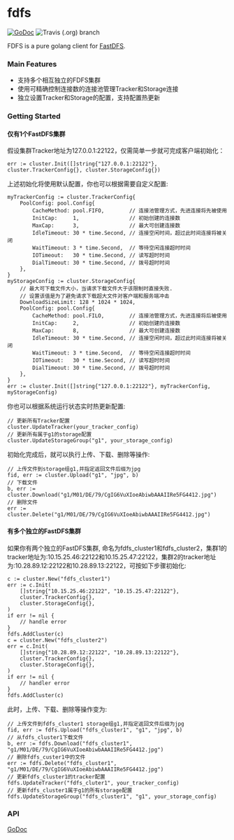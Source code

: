 # fdfs

[![GoDoc](https://godoc.org/github.com/hangb2/fdfs?status.png)](https://godoc.org/github.com/hangb2/fdfs)
![Travis (.org) branch](https://img.shields.io/travis/hangb2/fdfs/master.svg)

FDFS is a pure golang client for [FastDFS](https://github.com/happyfish100/fastdfs).

### Main Features

- 支持多个相互独立的FDFS集群
- 使用可精确控制连接数的连接池管理Tracker和Storage连接
- 独立设置Tracker和Storage的配置，支持配置热更新

### Getting Started

#### 仅有1个FastDFS集群

假设集群Tracker地址为127.0.0.1:22122，仅需简单一步就可完成客户端初始化：
```
err := cluster.Init([]string{"127.0.0.1:22122"}, cluster.TrackerConfig{}, cluster.StorageConfig{})
```
上述初始化将使用默认配置，你也可以根据需要自定义配置:
```
myTrackerConfig := cluster.TrackerConfig{
    PoolConfig: pool.Config{
        CacheMethod: pool.FIFO,        // 连接池管理方式，先进连接将先被使用
        InitCap:     1,                // 初始创建的连接数
        MaxCap:      3,                // 最大可创建连接数
        IdleTimeout: 30 * time.Second, // 连接空闲时间，超过此时间连接将被关闭
        WaitTimeout: 3 * time.Second,  // 等待空闲连接超时时间
        IOTimeout:   30 * time.Second, // 读写超时时间
        DialTimeout: 30 * time.Second, // 拨号超时时间
    },
}
myStorageConfig := cluster.StorageConfig{
    // 最大可下载文件大小，当请求下载文件大于该限制时直接失败.
    // 设置该值是为了避免请求下载超大文件对客户端和服务端冲击
    DownloadSizeLimit: 128 * 1024 * 1024,
    PoolConfig: pool.Config{
        CacheMethod: pool.FILO,        // 连接池管理方式，先进连接将后被使用
        InitCap:     2,                // 初始创建的连接数
        MaxCap:      8,                // 最大可创建连接数
        IdleTimeout: 30 * time.Second, // 连接空闲时间，超过此时间连接将被关闭
        WaitTimeout: 3 * time.Second,  // 等待空闲连接超时时间
        IOTimeout:   30 * time.Second, // 读写超时时间
        DialTimeout: 30 * time.Second, // 拨号超时时间
    },
}
err := cluster.Init([]string{"127.0.0.1:22122"}, myTrackerConfig, myStorageConfig)
```
你也可以根据系统运行状态实时热更新配置:
```
// 更新所有Tracker配置
cluster.UpdateTracker(your_tracker_config)
// 更新所有属于g1的storage配置
cluster.UpdateStorageGroup("g1", your_storage_config)
```
初始化完成后，就可以执行上传、下载、删除等操作:
```
// 上传文件到storage组g1,并指定返回文件后缀为jpg
fid, err := cluster.Upload("g1", "jpg", b)
// 下载文件
b, err := cluster.Download("g1/M01/DE/79/CgIG6VuXIoeAbiwbAAAIIRe5FG4412.jpg")
// 删除文件
err := cluster.Delete("g1/M01/DE/79/CgIG6VuXIoeAbiwbAAAIIRe5FG4412.jpg")
```

#### 有多个独立的FastDFS集群

如果你有两个独立的FastDFS集群, 命名为fdfs_cluster1和fdfs_cluster2，集群1的tracker地址为:10.15.25.46:22122和10.15.25.47:22122，集群2的tracker地址为:10.28.89.12:22122和10.28.89.13:22122，可按如下步骤初始化:
```
c := cluster.New("fdfs_cluster1")
err := c.Init(
    []string{"10.15.25.46:22122", "10.15.25.47:22122"},
    cluster.TrackerConfig{},
    cluster.StorageConfig{},
)
if err != nil {
    // handle error
}
fdfs.AddCluster(c)
c = cluster.New("fdfs_cluster2")
err = c.Init(
    []string{"10.28.89.12:22122", "10.28.89.13:22122"},
    cluster.TrackerConfig{},
    cluster.StorageConfig{},
)
if err != nil {
    // handler error
}
fdfs.AddCluster(c)
```
此时，上传、下载、删除等操作变为:
```
// 上传文件到fdfs_cluster1 storage组g1,并指定返回文件后缀为jpg
fid, err := fdfs.Upload("fdfs_cluster1", "g1", "jpg", b)
// 从fdfs_cluster1下载文件
b, err := fdfs.Download("fdfs_cluster1", "g1/M01/DE/79/CgIG6VuXIoeAbiwbAAAIIRe5FG4412.jpg")
// 删除fdfs_custer1中的文件
err := fdfs.Delete("fdfs_cluster1", "g1/M01/DE/79/CgIG6VuXIoeAbiwbAAAIIRe5FG4412.jpg")
// 更新fdfs_cluster1的tracker配置
fdfs.UpdateTracker("fdfs_cluter1", your_tracker_config)
// 更新fdfs_cluster1属于g1的所有storage配置
fdfs.UpdateStorageGroup("fdfs_cluster1", "g1", your_storage_config)
```
### API

[GoDoc](https://www.godoc.org/github.com/hangb2/fdfs)